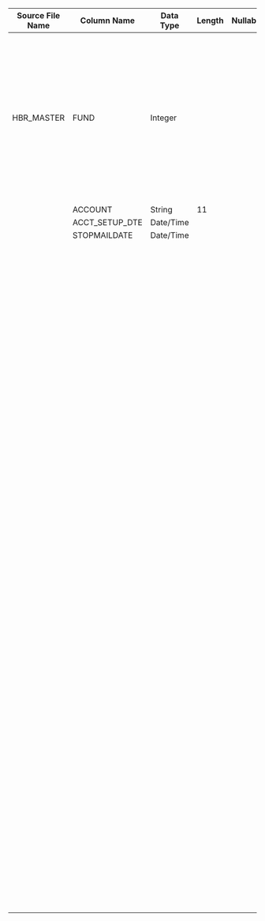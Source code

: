 |	Source File Name	|	Column Name	|	Data Type	|	Length	|	Nullable	|	PK	|	BK	|		|		|		|		|	Table Name	|	Target Table Name	|	Data Type	|	Length	|	Nullable	|	PK	|		|
|	---	|	---	|	---	|	---	|	---	|	---	|	---	|	---	|	---	|	---	|	---	|	---	|	---	|	---	|	---	|	---	|	---	|	---	|
|	HBR_MASTER	|	FUND	|	Integer	|		|		|		|		|	ACCT_KEY (from Lookup)	|	ACCT_KEY (from Lookup)	|	"Lookup the table 'HDM.ACCOUNT' with 'FUND' and 'ACCOUNT'<br><br>//Lookup Condition<br>ACCT_NBR = IN_ACCT_NBR AND FUND_NBR = IN_FUND_NBR<br><br>//Lookup Output Columns<br>ACCT_KEY, STOP_MAIL_DT, ACCT_SETUP_DT"	|	Update the table when the non-key fields are not matched	|	ACCOUNT	|	ACCT_KEY	|	"number(p,s)"	|	10	|		|	Y	|		|
|		|	ACCOUNT	|	String	|	11	|		|		|		|		|		|		|		|	ACCOUNT	|	ACCT_TOP_LVL_CD	|	varchar2	|	3	|		|		|		|
|		|	ACCT_SETUP_DTE	|	Date/Time	|		|		|		|		|		|		|		|		|	ACCOUNT	|	ACCT_TOP_LVL_DESC	|	varchar2	|	60	|		|		|		|
|		|	STOPMAILDATE	|	Date/Time	|		|		|		|		|		|		|		|		|	ACCOUNT	|	ACCT_TYPE_CD	|	number	|	15	|		|		|		|
|		|		|		|		|		|		|		|		|		|		|		|	ACCOUNT	|	ACCT_TYPE	|	varchar2	|	60	|		|		|		|
|		|		|		|		|		|		|		|		|		|		|		|	ACCOUNT	|	ACCT_NBR	|	number	|	15	|		|		|		|
|		|		|		|		|		|		|		|		|		|		|		|	ACCOUNT	|	FUND_NBR	|	"number(p,s)"	|	7	|		|		|		|
|		|		|		|		|		|		|		|		|		|		|		|	ACCOUNT	|	TAX_ID	|	number	|	15	|		|		|		|
|		|		|		|		|		|		|		|		|		|		|		|	ACCOUNT	|	ACCT_STAT_CD	|	"number(p,s)"	|	1	|		|		|		|
|		|		|		|		|		|		|		|		|		|		|		|	ACCOUNT	|	ACCT_STAT	|	varchar2	|	60	|		|		|		|
|		|		|		|		|		|		|		|		|		|		|		|	ACCOUNT	|	ACCT_STRT_DT	|	date	|	19	|		|		|		|
|		|		|		|		|		|		|		|		|		|		|		|	ACCOUNT	|	LAST_MNTN_DT	|	date	|	19	|		|		|		|
|		|		|		|		|		|		|		|		|		|		|		|	ACCOUNT	|	DLR_LVL_CNTL_CD	|	"number(p,s)"	|	1	|		|		|		|
|		|		|		|		|		|		|		|		|		|		|		|	ACCOUNT	|	DLR_LVL_CNTL_DESC	|	varchar2	|	60	|		|		|		|
|		|		|		|		|		|		|		|		|		|		|		|	ACCOUNT	|	PRE_AUTHZD_CHK_ACCT_FLG	|	"number(p,s)"	|	1	|		|		|		|
|		|		|		|		|		|		|		|		|		|		|		|	ACCOUNT	|	SWP_ACCT_FLG	|	"number(p,s)"	|	1	|		|		|		|
|		|		|		|		|		|		|		|		|		|		|		|	ACCOUNT	|	ACH_ACCT_FLG	|	"number(p,s)"	|	1	|		|		|		|
|		|		|		|		|		|		|		|		|		|		|		|	ACCOUNT	|	RE_INVST_TO_ANOTHER_ACCT_FLG	|	"number(p,s)"	|	1	|		|		|		|
|		|		|		|		|		|		|		|		|		|		|		|	ACCOUNT	|	MONITORED_VIP_ACCT	|	"number(p,s)"	|	1	|		|		|		|
|		|		|		|		|		|		|		|		|		|		|		|	ACCOUNT	|	FIDUCIARY_ACCT_FLG	|	"number(p,s)"	|	1	|		|		|		|
|		|		|		|		|		|		|		|		|		|		|		|	ACCOUNT	|	MAILG_FLG	|	"number(p,s)"	|	1	|		|		|		|
|		|		|		|		|		|		|		|		|		|		|		|	ACCOUNT	|	INTR_PARTY_FLG	|	varchar2	|	1	|		|		|		|
|		|		|		|		|		|		|		|		|		|		|		|	ACCOUNT	|	MGMT_CO_EMPL_FLG	|	varchar2	|	1	|		|		|		|
|		|		|		|		|		|		|		|		|		|		|		|	ACCOUNT	|	TRST_CO_NBR	|	number	|	15	|		|		|		|
|		|		|		|		|		|		|		|		|		|		|		|	ACCOUNT	|	TPA_NBR	|	number	|	15	|		|		|		|
|		|		|		|		|		|		|		|		|		|		|		|	ACCOUNT	|	CUSTODIAN_ID	|	number	|	15	|		|		|		|
|		|		|		|		|		|		|		|		|		|		|		|	ACCOUNT	|	TPA_ID	|	number	|	15	|		|		|		|
|		|		|		|		|		|		|		|		|		|		|		|	ACCOUNT	|	EXT_PLN_ID	|	varchar2	|	25	|		|		|		|
|		|		|		|		|		|		|		|		|		|		|		|	ACCOUNT	|	TIN_CD	|	"number(p,s)"	|	1	|		|		|		|
|		|		|		|		|		|		|		|		|		|		|		|	ACCOUNT	|	TIN_DESC	|	varchar2	|	60	|		|		|		|
|		|		|		|		|		|		|		|		|		|		|		|	ACCOUNT	|	ALPHA_CD	|	varchar2	|	10	|		|		|		|
|		|		|		|		|		|		|		|		|		|		|		|	ACCOUNT	|	CAP_GAINS_DSTRBTN_FLG	|	"number(p,s)"	|	1	|		|		|		|
|		|		|		|		|		|		|		|		|		|		|		|	ACCOUNT	|	CHK_WRITING_ACCT_FLG	|	"number(p,s)"	|	1	|		|		|		|
|		|		|		|		|		|		|		|		|		|		|		|	ACCOUNT	|	DIVD_DSTRBTN_OPT_FLG	|	"number(p,s)"	|	1	|		|		|		|
|		|		|		|		|		|		|		|		|		|		|		|	ACCOUNT	|	EXPEDITED_REDMPN_ACCT_FLG	|	"number(p,s)"	|	1	|		|		|		|
|		|		|		|		|		|		|		|		|		|		|		|	ACCOUNT	|	SUB_ACCT_FLG	|	"number(p,s)"	|	1	|		|		|		|
|		|		|		|		|		|		|		|		|		|		|		|	ACCOUNT	|	FORGN_TAX_RT	|	number	|	15	|		|		|		|
|		|		|		|		|		|		|		|		|		|		|		|	ACCOUNT	|	CUM_DISCNT_NBR	|	number	|	15	|		|		|		|
|		|		|		|		|		|		|		|		|		|		|		|	ACCOUNT	|	LTR_OF_INTEND_NBR	|	number	|	15	|		|		|		|
|		|		|		|		|		|		|		|		|		|		|		|	ACCOUNT	|	TIMER_FLG	|	"number(p,s)"	|	1	|		|		|		|
|		|		|		|		|		|		|		|		|		|		|		|	ACCOUNT	|	GPURCH_ACCT_FLG	|	"number(p,s)"	|	1	|		|		|		|
|		|		|		|		|		|		|		|		|		|		|		|	ACCOUNT	|	EXPDT_XCHG_ACCT_FLG	|	"number(p,s)"	|	1	|		|		|		|
|		|		|		|		|		|		|		|		|		|		|		|	ACCOUNT	|	PNLTY_WHG_ACCT_FLG	|	"number(p,s)"	|	1	|		|		|		|
|		|		|		|		|		|		|		|		|		|		|		|	ACCOUNT	|	CERTFC_ISSUANCE_FLG	|	"number(p,s)"	|	1	|		|		|		|
|		|		|		|		|		|		|		|		|		|		|		|	ACCOUNT	|	STOP_XFER_FLG	|	"number(p,s)"	|	1	|		|		|		|
|		|		|		|		|		|		|		|		|		|		|		|	ACCOUNT	|	BLUESKY_XMPTN_FLG	|	"number(p,s)"	|	1	|		|		|		|
|		|		|		|		|		|		|		|		|		|		|		|	ACCOUNT	|	BNK_CARD_ISSD_FLG	|	"number(p,s)"	|	1	|		|		|		|
|		|		|		|		|		|		|		|		|		|		|		|	ACCOUNT	|	NAV_ACCT_FLG	|	varchar2	|	1	|		|		|		|
|		|		|		|		|		|		|		|		|		|		|		|	ACCOUNT	|	PHON_CHK_REDMPN_FLG	|	varchar2	|	1	|		|		|		|
|		|		|		|		|		|		|		|		|		|		|		|	ACCOUNT	|	HOUSE_ACCT_FLG	|	varchar2	|	1	|		|		|		|
|		|		|		|		|		|		|		|		|		|		|		|		|		|		|		|		|		|		|
|		|		|		|		|		|		|		|		|		|		|		|		|		|		|		|		|		|		|
|		|		|		|		|		|		|		|		|		|		|		|		|		|		|		|		|		|		|
|		|		|		|		|		|		|		|		|		|		|		|		|		|		|		|		|		|		|
|		|		|		|		|		|		|		|		|		|		|		|		|		|		|		|		|		|		|
|		|		|		|		|		|		|		|		|		|		|		|		|		|		|		|		|		|		|
|		|		|		|		|		|		|		|		|		|		|		|		|		|		|		|		|		|		|
|		|		|		|		|		|		|		|		|		|		|		|		|		|		|		|		|		|		|
|		|		|		|		|		|		|		|		|		|		|		|		|		|		|		|		|		|		|
|		|		|		|		|		|		|		|		|		|		|		|		|		|		|		|		|		|		|
|		|		|		|		|		|		|		|		|		|		|		|		|		|		|		|		|		|		|
|		|		|		|		|		|		|		|		|		|		|		|		|		|		|		|		|		|		|
|		|		|		|		|		|		|		|		|		|		|		|		|		|		|		|		|		|		|
|		|		|		|		|		|		|		|		|		|		|		|		|		|		|		|		|		|		|
|		|		|		|		|		|		|		|		|		|		|		|		|		|		|		|		|		|		|
|		|		|		|		|		|		|		|		|		|		|		|		|		|		|		|		|		|		|
|		|		|		|		|		|		|		|		|		|		|		|		|		|		|		|		|		|		|
|		|		|		|		|		|		|		|		|		|		|		|		|		|		|		|		|		|		|
|		|		|		|		|		|		|		|		|		|		|		|		|		|		|		|		|		|		|
|		|		|		|		|		|		|		|		|		|		|		|		|		|		|		|		|		|		|
|		|		|		|		|		|		|		|		|		|		|		|		|		|		|		|		|		|		|
|		|		|		|		|		|		|		|		|		|		|		|		|		|		|		|		|		|		|
|		|		|		|		|		|		|		|		|		|		|		|		|		|		|		|		|		|		|
|		|		|		|		|		|		|		|		|		|		|		|		|		|		|		|		|		|		|
|		|		|		|		|		|		|		|		|		|		|		|		|		|		|		|		|		|		|
|		|		|		|		|		|		|		|		|		|		|		|		|		|		|		|		|		|		|
|		|		|		|		|		|		|		|		|		|		|		|		|		|		|		|		|		|		|
